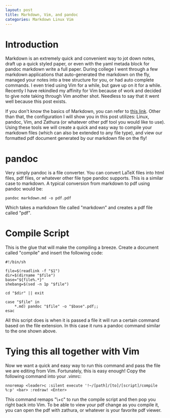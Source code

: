 ```yaml
---
layout: post
title: Markdown, Vim, and pandoc
categories: Markdown Linux Vim
---
```


# Introduction
Markdown is an extremely quick and convenient way to jot down notes, draft up a quick styled paper, or even with the yaml metada block for pandoc markdown write a full paper. During college I went through a few markdown applications that auto-generated the markdown on the fly, managed your notes into a tree structure for you, or had auto complete commands. I even tried using Vim for a while, but gave up on it for a while. Recently I have rekindled my affinity for Vim because of work and decided to give note taking through Vim another shot. Needless to say that it went well because this post exists.

If you don't know the basics of Markdown, you can refer to [this link](https://www.markdownguide.org/getting-started). Other than that, the configuration I will show you in this post utilizes: Linux, pandoc, Vim, and Zathura (or whatever other pdf tool you would like to use). Using these tools we will create a quick and easy way to compile your markdown files (which can also be extended to any file type), and view our formatted pdf document generated by our markdown file on the fly!

# pandoc
Very simply pandoc is a file converter. You can convert LaTeX files into html files, pdf files, or whatever other file type pandoc supports. This is a similar case to markdown. A typical conversion from markdown to pdf using pandoc would be:

``` shell
pandoc markdown.md -o pdf.pdf
```

Which takes a markdown file called "markdown" and creates a pdf file called "pdf".

# Compile Script
This is the glue that will make the compiling a breeze. Create a document called "compile" and insert the following code:

``` shell
#!/bin/sh

file=$(readlink -f "$1")
dir=$(dirname "$file")
base="${file%.*}"
shebang=$(sed -n 1p "$file")

cd "$dir" || exit

case "$file" in
    *.md) pandoc "$file" -o "$base".pdf;; 
esac
```

All this script does is when it is passed a file it will run a certain command based on the file extension. In this case it runs a pandoc command similar to the one shown above.

# Tying this all together with Vim
Now we want a quick and easy way to run this command and pass the file we are editing from Vim. Fortunately, this is easy enough! Copy the following command into your .vimrc:

``` vimrc
nnoremap <leader>c :silent execute '!~/[path]/[to]/[script]/compile %:p' <bar> :redraw! <Enter>
```

This command remaps "\\+c" to run the compile script and then pop you right back into Vim. To be able to view your pdf change as you compile it, you can open the pdf with zathura, or whatever is your favorite pdf viewer.
